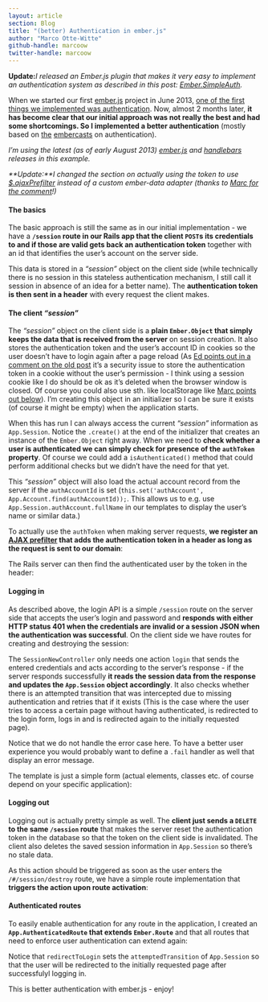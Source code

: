 ```yaml
---
layout: article
section: Blog
title: "(better) Authentication in ember.js"
author: "Marco Otte-Witte"
github-handle: marcoow
twitter-handle: marcoow
---
```


**Update:**_I released an Ember.js plugin that makes it very easy to implement an authentication system as described in this post: [Ember.SimpleAuth](http://log.simplabs.com/post/63565686488/ember-simpleauth>%20title=)._

When we started our first [ember.js](http://t.umblr.com/redirect?z=http%3A%2F%2Femberjs.com&t=NWQ4ZDBhNTZjMWMyMWIzMWI4OTNhNDEzYTE0MTRhOTQyYTFlMTEyNixLN2pJZjZOSg%3D%3D "ember.js") project in June 2013, [one of the first things we implemented was authentication](http://log.simplabs.com/post/53016599611/authentication-in-ember-js "the original post on authentication with ember.js"). Now, almost 2 months later, **it has become clear that our initial approach was not really the best and had some shortcomings. So I implemented a better authentication** (mostly based on [the](http://t.umblr.com/redirect?z=http%3A%2F%2Fwww.embercasts.com%2Fepisodes%2Fclient-side-authentication-part-1&t=MDEzNWE1OTA0ZTQ5YjU2OTNhNzk2YzU1ZGQ3N2JmMzU1ZWQ3MGNmYyxLN2pJZjZOSg%3D%3D "Client Side Authentication Part 1") [embercasts](http://t.umblr.com/redirect?z=http%3A%2F%2Fwww.embercasts.com%2Fepisodes%2Fclient-side-authentication-part-2&t=NzdlYWM2MWI0YjM1NWU4NTM2NmU3YTM4NjE1YmY4Yjk2ZDE2ZDk5NCxLN2pJZjZOSg%3D%3D "Client Side Authentication Part 2") on authentication).
<!--break-->

_I’m using the latest (as of early August 2013) [ember.js](http://t.umblr.com/redirect?z=http%3A%2F%2Femberjs.com&t=NWQ4ZDBhNTZjMWMyMWIzMWI4OTNhNDEzYTE0MTRhOTQyYTFlMTEyNixLN2pJZjZOSg%3D%3D "ember.js") and [handlebars](http://t.umblr.com/redirect?z=http%3A%2F%2Fhandlebarsjs.com&t=ZDA5MGZjOTJkYjBkYTU4MjU1M2I5NmI4NmZhZTk0NDYzYzFhZjRkOSxLN2pJZjZOSg%3D%3D "handlebars") releases in this example._

_**Update:**I changed the section on actually using the token to use [$.ajaxPrefilter](http://t.umblr.com/redirect?z=http%3A%2F%2Fapi.jquery.com%2FjQuery.ajaxPrefilter%2F&t=ZDRmNTJiNWIzOWQ4YWJjNGIyZTJiZmY2NDEwYWRiMTU2NjY3ZTA5ZCxLN2pJZjZOSg%3D%3D "documentation for $.ajaxPrefilter") instead of a custom ember-data adapter (thanks to [Marc for the comment](http://log.simplabs.com/post/57702291669/better-authentication-in-ember-js#comment-1035275502 "Marc's comment on the topic")!)_

#### The basics

The basic approach is still the same as in our initial implementation - we have a **`/session` route in our Rails app that the client `POST`s its credentials to and if those are valid gets back an authentication token** together with an id that identifies the user’s account on the server side.

This data is stored in a _“session”_ object on the client side (while technically there is no session in this stateless authentication mechanism, I still call it session in absence of an idea for a better name). The **authentication token is then sent in a header** with every request the client makes.

#### The client _“session”_

The _“session”_ object on the client side is a **plain `Ember.Object` that simply keeps the data that is received from the server** on session creation. It also stores the authentication token and the user’s account ID in cookies so the user doesn’t have to login again after a page reload (As [Ed points out in a comment on the old post](http://log.simplabs.com/post/53016599611/authentication-in-ember-js#comment-958979257 "Ed's comment on the old post") it’s a security issue to store the authentication token in a cookie without the user’s permission - I think using a session cookie like I do should be ok as it’s deleted when the browser window is closed. Of course you could also use sth. like localStorage like [Marc points out below](http://log.simplabs.com/post/57702291669/better-authentication-in-ember-js#comment-997461654)). I’m creating this object in an initializer so I can be sure it exists (of course it might be empty) when the application starts.

<script src="https://gist.github.com/marcoow/6184479.js"></script>

When this has run I can always access the current _“session”_ information as `App.Session`. Notice the `.create()` at the end of the initializer that creates an instance of the `Ember.Object` right away. When we need to **check whether a user is authenticated we can simply check for presence of the `authToken` property**. Of course we could add a `isAuthenticated()` method that could perform additional checks but we didn’t have the need for that yet.

This _“session”_ object will also load the actual account record from the server if the `authAccountId` is set (`this.set('authAccount', App.Account.find(authAccountId));`. This allows us to e.g. use `App.Session.authAccount.fullName` in our templates to display the user’s name or similar data.)

To actually use the `authToken` when making server requests, **we register an [AJAX prefilter](http://t.umblr.com/redirect?z=http%3A%2F%2Fapi.jquery.com%2FjQuery.ajaxPrefilter%2F&t=ZDRmNTJiNWIzOWQ4YWJjNGIyZTJiZmY2NDEwYWRiMTU2NjY3ZTA5ZCxLN2pJZjZOSg%3D%3D "documentation for $.ajaxPrefilter") that adds the authentication token in a header as long as the request is sent to our domain**:

<script src="https://gist.github.com/marcoow/6499654.js"></script>

The Rails server can then find the authenticated user by the token in the header:

<script src="https://gist.github.com/marcoow/6184553.js"></script>

#### Logging in

As described above, the login API is a simple `/session` route on the server side that accepts the user’s login and password and **responds with either HTTP status 401 when the credentials are invalid or a session JSON when the authentication was successful**. On the client side we have routes for creating and destroying the session:

<script src="https://gist.github.com/marcoow/6184579.js"></script>

The `SessionNewController` only needs one action `login` that sends the entered credentials and acts according to the server’s response - if the server responds successfully **it reads the session data from the response and updates the `App.Session` object accordingly**. It also checks whether there is an attempted transition that was intercepted due to missing authentication and retries that if it exists (This is the case where the user tries to access a certain page without having authenticated, is redirected to the login form, logs in and is redirected again to the initially requested page).

<script src="https://gist.github.com/marcoow/6184587.js"></script>

Notice that we do not handle the error case here. To have a better user experience you would probably want to define a `.fail` handler as well that display an error message.

The template is just a simple form (actual elements, classes etc. of course depend on your specific application):

<script src="https://gist.github.com/marcoow/97291ee4e6de1e048603.js"></script>

#### Logging out

Logging out is actually pretty simple as well. The **client just sends a `DELETE` to the same `/session` route** that makes the server reset the authentication token in the database so that the token on the client side is invalidated. The client also deletes the saved session information in `App.Session` so there’s no stale data.


<script src="https://gist.github.com/marcoow/6184657.js"></script>

As this action should be triggered as soon as the user enters the `/#/session/destroy` route, we have a simple route implementation that **triggers the action upon route activation**:

<script src="https://gist.github.com/marcoow/6184676.js"></script>

#### Authenticated routes

To easily enable authentication for any route in the application, I created an **`App.AuthenticatedRoute` that extends `Ember.Route`** and that all routes that need to enforce user authentication can extend again:

<script src="https://gist.github.com/marcoow/6184695.js"></script>

Notice that `redirectToLogin` sets the `attemptedTransition` of `App.Session` so that the user will be redirected to the initially requested page after successfulyl logging in.

This is better authentication with ember.js - enjoy!